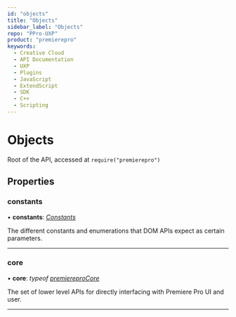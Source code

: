 ```yaml
---
id: "objects"
title: "Objects"
sidebar_label: "Objects"
repo: "PPro-UXP"
product: "premierepro"
keywords:
  - Creative Cloud
  - API Documentation
  - UXP
  - Plugins
  - JavaScript
  - ExtendScript
  - SDK
  - C++
  - Scripting
---
```


# Objects

Root of the API, accessed at `require("premierepro")`

## Properties

### constants

• **constants**: [*Constants*](/ps_reference/modules/constants/)

The different constants and enumerations that DOM APIs expect as certain parameters.

___

### core

• **core**: *typeof* [*premiereproCore*](/ps_reference/media/premiereprocore/)

The set of lower level APIs for directly interfacing with Premiere Pro UI and user.

___
